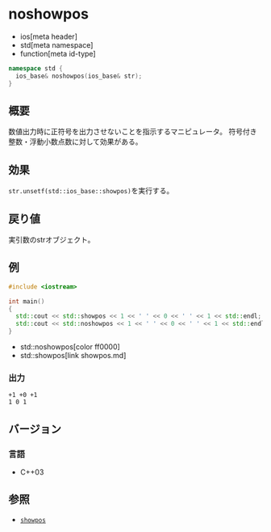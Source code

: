 # noshowpos
* ios[meta header]
* std[meta namespace]
* function[meta id-type]

```cpp
namespace std {
  ios_base& noshowpos(ios_base& str);
}
```

## 概要
数値出力時に正符号を出力させないことを指示するマニピュレータ。
符号付き整数・浮動小数点数に対して効果がある。

## 効果
`str.unsetf(std::ios_base::showpos)`を実行する。

## 戻り値
実引数のstrオブジェクト。

## 例
```cpp example
#include <iostream>

int main()
{
  std::cout << std::showpos << 1 << ' ' << 0 << ' ' << 1 << std::endl;
  std::cout << std::noshowpos << 1 << ' ' << 0 << ' ' << 1 << std::endl;
}
```
* std::noshowpos[color ff0000]
* std::showpos[link showpos.md]

### 出力
```
+1 +0 +1
1 0 1
```

## バージョン
### 言語
- C++03

## 参照
- [`showpos`](showpos.md)

